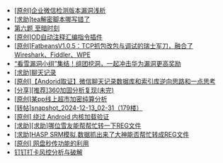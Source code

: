 + [[原创]企业微信检测版本漏洞浅析](https://bbs.kanxue.com/thread-284796.htm)
+ [[求助]tea解密脚本哪写错了](https://bbs.kanxue.com/thread-284805.htm)
+ [第六题 至暗时刻](https://bbs.kanxue.com/thread-278857.htm)
+ [[原创]OD自动注释汇编指令插件](https://bbs.kanxue.com/thread-284557.htm)
+ [[原创]FatbeansV1.0.5：TCP抓包改包与调试的瑞士军刀，融合了Wireshark、Fiddler、WPE](https://bbs.kanxue.com/thread-284571.htm)
+ [“看雪漏洞小组”集结！组团挖洞，一起冲击华为漏洞更高奖励](https://bbs.kanxue.com/thread-284477.htm)
+ [[求助]聊天记录](https://bbs.kanxue.com/thread-283703.htm)
+ [[原创]【Andorid取证】微信聊天记录数据库和索引库逆向思路和一点思考](https://bbs.kanxue.com/thread-281122.htm)
+ [[分享][推荐]360加固分析复现(未完)](https://bbs.kanxue.com/thread-284799.htm)
+ [[原创]某pp线上超市加密纯算分析](https://bbs.kanxue.com/thread-284599.htm)
+ [[转帖]snapshot_2024-12-13_02-31（179楼）](https://bbs.kanxue.com/thread-270207.htm)
+ [[原创] 绕过 Android 内核加载验证](https://bbs.kanxue.com/thread-271179.htm)
+ [[求助][求助]哪位雪友能帮帮忙转一下REG文件](https://bbs.kanxue.com/thread-274072.htm)
+ [[求助]HASP SRM模拟,数据抓出来了大神能否帮忙转成REG文件](https://bbs.kanxue.com/thread-278348.htm)
+ [[原创] 网盘秒传功能的利用](https://bbs.kanxue.com/thread-284783.htm)
+ [钉钉打卡风控分析与破解](https://bbs.kanxue.com/thread-276154.htm)
